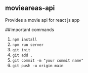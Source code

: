 ## movieareas-api

Provides a movie api for react js app

##important commands

1. `npm install`
2. `npm run server`
3. `git init`
4. `git add .`
5. `git commit -m "your commit name"`
6. `git push -u origin main`
